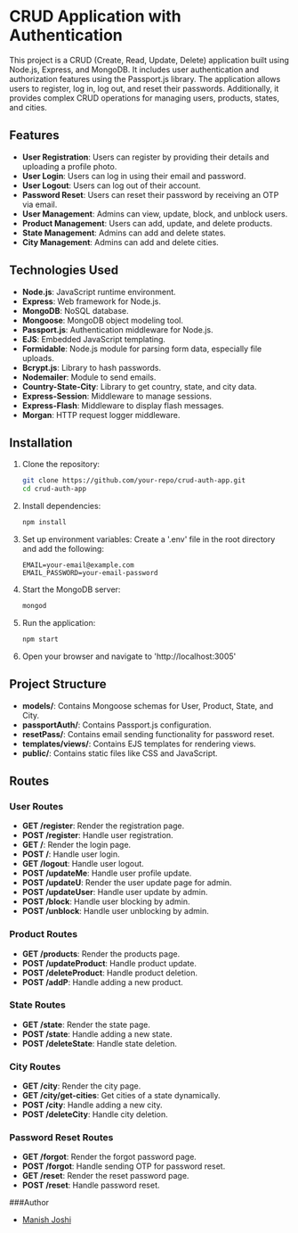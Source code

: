 # CRUD Application with Authentication

This project is a CRUD (Create, Read, Update, Delete) application built using Node.js, Express, and MongoDB. It includes user authentication and authorization features using the Passport.js library. The application allows users to register, log in, log out, and reset their passwords. Additionally, it provides complex CRUD operations for managing users, products, states, and cities.

## Features

- **User Registration**: Users can register by providing their details and uploading a profile photo.
- **User Login**: Users can log in using their email and password.
- **User Logout**: Users can log out of their account.
- **Password Reset**: Users can reset their password by receiving an OTP via email.
- **User Management**: Admins can view, update, block, and unblock users.
- **Product Management**: Users can add, update, and delete products.
- **State Management**: Admins can add and delete states.
- **City Management**: Admins can add and delete cities.

## Technologies Used

- **Node.js**: JavaScript runtime environment.
- **Express**: Web framework for Node.js.
- **MongoDB**: NoSQL database.
- **Mongoose**: MongoDB object modeling tool.
- **Passport.js**: Authentication middleware for Node.js.
- **EJS**: Embedded JavaScript templating.
- **Formidable**: Node.js module for parsing form data, especially file uploads.
- **Bcrypt.js**: Library to hash passwords.
- **Nodemailer**: Module to send emails.
- **Country-State-City**: Library to get country, state, and city data.
- **Express-Session**: Middleware to manage sessions.
- **Express-Flash**: Middleware to display flash messages.
- **Morgan**: HTTP request logger middleware.

## Installation

1. Clone the repository:

   ```bash
   git clone https://github.com/your-repo/crud-auth-app.git
   cd crud-auth-app

   ```

2. Install dependencies:

   ```bash
   npm install
   ```

3. Set up environment variables:
   Create a '.env' file in the root directory and add the following:

   ```env
   EMAIL=your-email@example.com
   EMAIL_PASSWORD=your-email-password
   ```

4. Start the MongoDB server:

   ```bash
   mongod
   ```

5. Run the application:

   ```bash
   npm start
   ```

6. Open your browser and navigate to 'http://localhost:3005'

## Project Structure

- **models/**: Contains Mongoose schemas for User, Product, State, and City.
- **passportAuth/**: Contains Passport.js configuration.
- **resetPass/**: Contains email sending functionality for password reset.
- **templates/views/**: Contains EJS templates for rendering views.
- **public/**: Contains static files like CSS and JavaScript.

## Routes

### User Routes

- **GET /register**: Render the registration page.
- **POST /register**: Handle user registration.
- **GET /**: Render the login page.
- **POST /**: Handle user login.
- **GET /logout**: Handle user logout.
- **POST /updateMe**: Handle user profile update.
- **POST /updateU**: Render the user update page for admin.
- **POST /updateUser**: Handle user update by admin.
- **POST /block**: Handle user blocking by admin.
- **POST /unblock**: Handle user unblocking by admin.

### Product Routes

- **GET /products**: Render the products page.
- **POST /updateProduct**: Handle product update.
- **POST /deleteProduct**: Handle product deletion.
- **POST /addP**: Handle adding a new product.

### State Routes

- **GET /state**: Render the state page.
- **POST /state**: Handle adding a new state.
- **POST /deleteState**: Handle state deletion.

### City Routes

- **GET /city**: Render the city page.
- **GET /city/get-cities**: Get cities of a state dynamically.
- **POST /city**: Handle adding a new city.
- **POST /deleteCity**: Handle city deletion.

### Password Reset Routes

- **GET /forgot**: Render the forgot password page.
- **POST /forgot**: Handle sending OTP for password reset.
- **GET /reset**: Render the reset password page.
- **POST /reset**: Handle password reset.

###Author

- [Manish Joshi](https://github.com/manish0732/)

